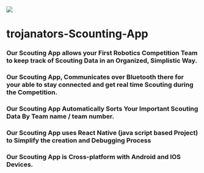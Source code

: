 
<img src="https://avatars0.githubusercontent.com/u/44243093?s=400&v=4">

# trojanators-Scounting-App

### Our Scouting App allows your First Robotics Competition Team to keep track of Scouting Data in an Organized, Simplistic Way.

### Our Scouting App, Communicates over Bluetooth there for your  able to stay connected and get real time Scouting during the Competition. 

### Our Scouting App Automatically Sorts Your Important Scouting Data By Team name / team number. 

### Our Scouting App uses React Native (java script based Project) to Simplify the creation and Debugging Process 

### Our Scouting App is Cross-platform with Android and IOS Devices.



